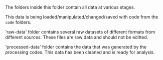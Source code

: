 The folders inside this folder contain all data at various stages.

This data is being loaded/manipulated/changed/saved with code from the `code` folders.

'raw-data' folder contains several raw datasets of different formats from different 
sources. These files are raw data and should not be editted. 

'processed-data' folder contains the data that was generated by the processing codes.
This data has been cleaned and is ready for analysis. 

